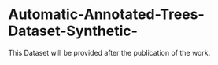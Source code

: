 # Automatic-Annotated-Trees-Dataset-Synthetic-
This Dataset will be provided after the publication of the work.
